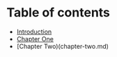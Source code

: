 # Table of contents

* [Introduction](README.md)
* [Chapter One](chapter-one.md)
* [Chapter Two)(chapter-two.md)

